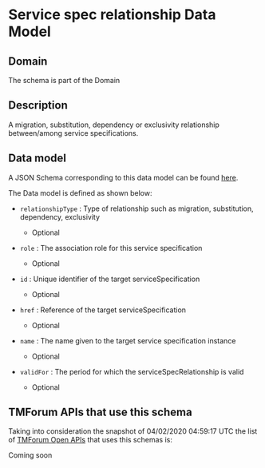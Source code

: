 # Service spec relationship Data Model

## Domain

The  schema is part of the  Domain

## Description

A migration, substitution, dependency or exclusivity relationship between/among service specifications.

## Data model

A JSON Schema corresponding to this data model can be found
[here](https://github.com/tmforum-rand/schemas/blob/candidates/Service/ServiceSpecRelationship.schema.json).

The Data model is defined as shown below:

- `relationshipType` : Type of relationship such as migration, substitution, dependency, exclusivity

  - Optional


- `role` : The association role for this service specification

  - Optional


- `id` : Unique identifier of the target serviceSpecification

  - Optional


- `href` : Reference of the target serviceSpecification

  - Optional


- `name` : The name given to the target service specification instance

  - Optional


- `validFor` : The period for which the serviceSpecRelationship is valid

  - Optional






## TMForum APIs that use this schema

Taking into consideration the snapshot of 04/02/2020 04:59:17 UTC the list of [TMForum Open APIs](https://www.tmforum.org/open-apis/) that uses this schemas is:

Coming soon